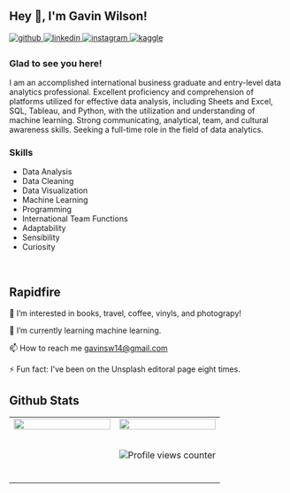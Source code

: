 ## Hey 👋, I'm Gavin Wilson!  
  

<a href="https://github.com/Gavin-Wda" target="_blank">
<img src=https://img.shields.io/badge/github-%2324292e.svg?&style=for-the-badge&logo=github&logoColor=white alt=github style="margin-bottom: 5px;" />
</a>
<a href="https://linkedin.com/in/gavin-wilson-b2b4b416b" target="_blank">
<img src=https://img.shields.io/badge/linkedin-%231E77B5.svg?&style=for-the-badge&logo=linkedin&logoColor=white alt=linkedin style="margin-bottom: 5px;" />
</a>
<a href="https://instagram.com/imgavinwilson" target="_blank">
<img src=https://img.shields.io/badge/instagram-%23000000.svg?&style=for-the-badge&logo=instagram&logoColor=white alt=instagram style="margin-bottom: 5px;" />
</a>
<a href="https://www.kaggle.com/gavinwilson14" target="_blank">
<img src=https://img.shields.io/badge/kaggle-%2344BAE8.svg?&style=for-the-badge&logo=kaggle&logoColor=white alt=kaggle style="margin-bottom: 5px;" />
</a>  
  



### Glad to see you here!  
I am an accomplished international business graduate and entry-level data analytics professional. Excellent proficiency and comprehension of platforms utilized for effective data analysis, including Sheets and Excel, SQL, Tableau, and Python, with the utilization and understanding of machine learning. Strong communicating, analytical, team, and cultural awareness skills. Seeking a full-time role in the field of data analytics.   
  



### Skills  
- Data Analysis 
- Data Cleaning 
- Data Visualization 
- Machine Learning 
- Programming 
- International Team Functions 
- Adaptability 
- Sensibility 
- Curiosity   
  

<br/>  


## Rapidfire   
 
 👀 I’m interested in books, travel, coffee, vinyls, and photograpy!
 
 🌱 I’m currently learning machine learning.
 
 📫 How to reach me gavinsw14@gmail.com
 
 ⚡ Fun fact: I've been on the Unsplash editoral page eight times. 


</td><td valign="top" width="50%">


## Github Stats  
<table><tr><td valign="top" width="50%">

<img src="https://github-readme-stats.vercel.app/api?username=Gavin-Wda&show_icons=true&count_private=true&hide_border=true" align="left" style="width: 100%" />

</td><td valign="top" width="50%">

<img src="https://github-readme-stats.vercel.app/api/top-langs/?username=Gavin-Wda&hide_border=true&layout=compact" align="left" style="width: 100%" />



<br/>  

  

<br/>  

![Profile views counter](https://komarev.com/ghpvc/?username=Gavin-Wda&&style=flat-square)  
  

<br/>  

